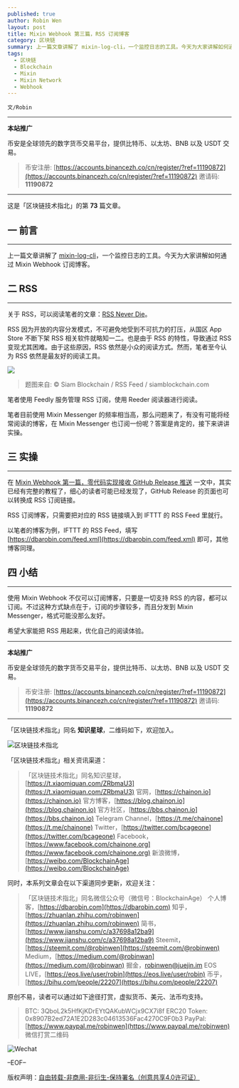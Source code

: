 ```yaml
---
published: true
author: Robin Wen
layout: post
title: Mixin Webhook 第三篇，RSS 订阅博客
category: 区块链
summary: 上一篇文章讲解了 mixin-log-cli，一个监控日志的工具。今天为大家讲解如何通过 Mixin Webhook 订阅博客。使用 Mixin Webhook 不仅可以订阅博客，只要是一切支持 RSS 的内容，都可以订阅。不过这种方式缺点在于，订阅的步骤较多，而且分发到 Mixin Messenger，格式可能没那么友好。希望大家能把 RSS 用起来，优化自己的阅读体验。
tags:
  - 区块链
  - Blockchain
  - Mixin
  - Mixin Network
  - Webhook
---
```


`文/Robin`

***

**本站推广**

币安是全球领先的数字货币交易平台，提供比特币、以太坊、BNB 以及 USDT 交易。

> 币安注册: [https://accounts.binancezh.co/cn/register/?ref=11190872](https://accounts.binancezh.co/cn/register/?ref=11190872)
> 邀请码: **11190872**

***

这是「区块链技术指北」的第 **73** 篇文章。

## 一 前言
***

上一篇文章讲解了 [mixin-log-cli](https://dbarobin.com/2020/04/19/webhook-mixin-log-cli/)，一个监控日志的工具。今天为大家讲解如何通过 Mixin Webhook 订阅博客。

## 二 RSS
***

关于 RSS，可以阅读笔者的文章：[RSS Never Die](https://dbarobin.com/2019/03/12/rss-never-die/)。

RSS 因为开放的内容分发模式，不可避免地受到不可抗力的打压，从国区 App Store 不断下架 RSS 相关软件就略知一二。也是由于 RSS 的特性，导致通过 RSS 变现尤其困难。由于这些原因，RSS 依然是小众的阅读方式。然而，笔者至今认为 RSS 依然是最友好的阅读工具。

![](https://cdn.dbarobin.com/vbg163w.jpg)

> 题图来自: © Siam Blockchain / RSS Feed / siamblockchain.com

笔者使用 Feedly 服务管理 RSS 订阅，使用 Reeder 阅读器进行阅读。

笔者目前使用 Mixin Messenger 的频率相当高，那么问题来了，有没有可能将经常阅读的博客，在 Mixin Messenger 也订阅一份呢？答案是肯定的，接下来讲讲实操。

## 三 实操
***

在 [Mixin Webhook 第一篇，零代码实现接收 GitHub Release 推送](https://dbarobin.com/2020/03/29/webhook-monitor-github-release/) 一文中，其实已经有完整的教程了，细心的读者可能已经发现了，GitHub Release 的页面也可以转换成 RSS 订阅链接。

RSS 订阅博客，只需要把对应的 RSS 链接填入到 IFTTT 的 RSS Feed 里就行。

以笔者的博客为例，IFTTT 的 RSS Feed，填写 [https://dbarobin.com/feed.xml](https://dbarobin.com/feed.xml) 即可，其他博客同理。

## 四 小结
***

使用 Mixin Webhook 不仅可以订阅博客，只要是一切支持 RSS 的内容，都可以订阅。不过这种方式缺点在于，订阅的步骤较多，而且分发到 Mixin Messenger，格式可能没那么友好。

希望大家能把 RSS 用起来，优化自己的阅读体验。

***

**本站推广**

币安是全球领先的数字货币交易平台，提供比特币、以太坊、BNB 以及 USDT 交易。

> 币安注册: [https://accounts.binancezh.co/cn/register/?ref=11190872](https://accounts.binancezh.co/cn/register/?ref=11190872)
> 邀请码: **11190872**

***

「区块链技术指北」同名 **知识星球**，二维码如下，欢迎加入。

![区块链技术指北](https://cdn.dbarobin.com/3YzonTR.png)

「区块链技术指北」相关资讯渠道：

> 「区块链技术指北」同名知识星球，[https://t.xiaomiquan.com/ZRbmaU3](https://t.xiaomiquan.com/ZRbmaU3)
> 官网，[https://chainon.io](https://chainon.io)
> 官方博客，[https://blog.chainon.io](https://blog.chainon.io)
> 官方社区，[https://bbs.chainon.io](https://bbs.chainon.io)
> Telegram Channel，[https://t.me/chainone](https://t.me/chainone)
> Twitter，[https://twitter.com/bcageone](https://twitter.com/bcageone)
> Facebook，[https://www.facebook.com/chainone.org](https://www.facebook.com/chainone.org)
> 新浪微博，[https://weibo.com/BlockchainAge](https://weibo.com/BlockchainAge)

同时，本系列文章会在以下渠道同步更新，欢迎关注：

> 「区块链技术指北」同名微信公众号（微信号：BlockchainAge）
> 个人博客，[https://dbarobin.com](https://dbarobin.com)
> 知乎，[https://zhuanlan.zhihu.com/robinwen](https://zhuanlan.zhihu.com/robinwen)
> 简书，[https://www.jianshu.com/c/a37698a12ba9](https://www.jianshu.com/c/a37698a12ba9)
> Steemit，[https://steemit.com/@robinwen](https://steemit.com/@robinwen)
> Medium，[https://medium.com/@robinwan](https://medium.com/@robinwan)
> 掘金，[robinwen@juejin.im](https://juejin.im/user/5673ccae60b2260ee435f89a/posts)
> EOS LIVE，[https://eos.live/user/robin](https://eos.live/user/robin)
> 币乎，[https://bihu.com/people/22207](https://bihu.com/people/22207)

原创不易，读者可以通过如下途径打赏，虚拟货币、美元、法币均支持。

> BTC: 3QboL2k5HfKjKDrEYtQAKubWCjx9CX7i8f
> ERC20 Token: 0x8907B2ed72A1E2D283c04613536Fac4270C9F0b3
> PayPal: [https://www.paypal.me/robinwen](https://www.paypal.me/robinwen)
> 微信打赏二维码

![Wechat](https://cdn.dbarobin.com/SzoNl5b.jpg)

–EOF–

版权声明：[自由转载-非商用-非衍生-保持署名（创意共享4.0许可证）](http://creativecommons.org/licenses/by-nc-nd/4.0/deed.zh)
